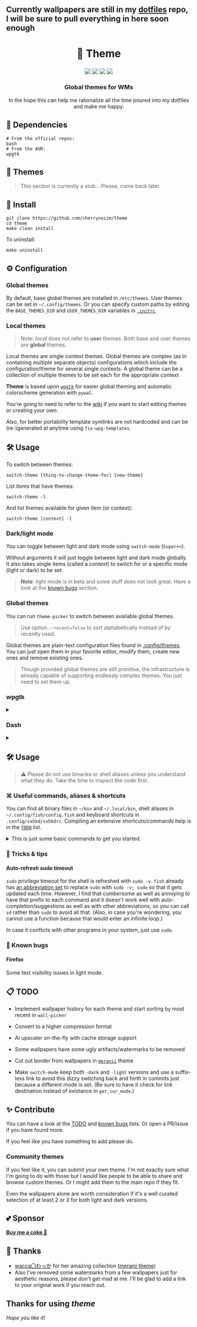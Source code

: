 ## Currently wallpapers are still in my [dotfiles](https://github.com/cherrynoize/dotfiles) repo, I will be sure to pull everything in here soon enough

<div align="center">
    <h1>🌟 Theme</h1>
    <h3></h3>

![](https://img.shields.io/github/last-commit/cherrynoize/theme?logo=github&style=for-the-badge&color=FFB1C8&logoColor=D9E0EE&labelColor=292324)
![](https://img.shields.io/github/stars/cherrynoize/theme?style=for-the-badge&logo=andela&color=FFB686&logoColor=D9E0EE&labelColor=292324)
![](https://img.shields.io/github/repo-size/cherrynoize/theme?color=CAC992&label=SIZE&logo=googledrive&style=for-the-badge&logoColor=D9E0EE&labelColor=292324)
![](https://img.shields.io/badge/need-wpgtk-green?style=for-the-badge&color=CCE8E9&logoColor=D9E0EE&labelColor=292324)

### Global themes for WMs

In the hope this can help me rationalize all the time
poured into my dotfiles and make me happy.

</div>

## 🧱 Dependencies

```
# From the official repos:
bash
# From the AUR:
wpgtk
```

## 🎨 Themes

> This section is currently a stub... Please, come back later.

## 🔧 Install

```
git clone https://github.com/cherrynoize/theme
cd theme
make clean install
```

To uninstall:

```
make uninstall
```

## ⚙ Configuration

### Global themes

By default, base global themes are installed in `/etc/themes`.
User themes can be set in `~/.config/themes`. Or you can
specify custom paths by editing the `BASE_THEMES_DIR` and
`USER_THEMES_DIR` variables in [`.initrc`](.initrc).

### Local themes

> Note: *local* does not refer to **user** themes. Both base
> and user themes are **global** themes.

Local themes are single context themes. Global themes are
complex (as in containing multiple separate objects)
configurations which include the configuration/theme for
several single contexts. A global theme can be a collection of
multiple themes to be set each for the appropriate context

**Theme** is based upon
[`wpgtk`](https://github.com/deviantfero/wpgtk)
for easier global theming and automatic colorscheme generation
with `pywal`.

You're going to need to refer to the
[wiki](https://github.com/deviantfero/wpgtk/wiki)
if you want to start editing themes or creating your own.

Also, for better portability template symlinks are not hardcoded
and can be (re-)generated at anytime using `fix-wpg-templates`.

## 🛠 Usage

To switch between themes:

```
switch-theme [thing-to-change-theme-for] [new-theme]
```

List items that have themes:

```
switch-theme -l
```

And list themes available for given item (or context):

```
switch-theme [context] -l
```

### Dark/light mode

You can toggle between light and dark mode using `switch-mode`
(`Super+<`).

Without arguments it will just toggle between light and dark
mode globally. It also takes single items (called a *context*)
to switch for or a specific mode (light or dark) to be set.

> **Note**: light mode is in beta and some stuff does not look
great. Have a look at the [known bugs](#-known-bugs) section.

### Global themes

You can run `theme-picker` to switch between available global
themes.

> Use option `--recent=false` to sort alphabetically instead of
> by recently used.

Global themes are plain-text configuration files found in
[.config/themes](../.config/themes). You can just open them in
your favorite editor, modify them, create new ones and remove
existing ones.

> Though provided global themes are still primitive, the
> infrastructure is already capable of supporting endlessly
> complex themes. You just need to set them up.

### wpgtk

<details>
<summary></summary>

![preview](images/wpgtk_preview1.mp4)

![screenshot](images/wpgtk1.png)

</details>

### Dash

<details>
<summary></summary>

![preview](images/dash_ani1.gif)

![screenshot](images/dash1.png)

</details>

## 🛠 Usage

>⚠ Please do not use binaries or shell aliases unless you
>understand what they do. Take the time to inspect the code first.

### ⌘ Useful commands, aliases & shortcuts

You can find all binary files in `~/bin` and `~/.local/bin`,
shell aliases in `~/.config/fish/config.fish` and keyboard
shortcuts in `.config/sxhkd/sxhkdrc`. Compiling an extensive
shortcuts/commands help is in the [`TODO`](#-todo) list.

<details>
<summary>This is just some basic commands to get you
started.</summary>

#### Spawn a terminal window

    "$TERMINAL" # Super+shift

#### Application launcher

    rofi -show drun # Super+x

#### Run prompt

    rofi -show run # Super+r

#### Theme selector

    theme-picker # Super+space

#### Switch between selected theme's wallpapers

    wall-picker # Super+ctrl+space

#### Random wallpaper

    change-wallpaper # Super+Ctrl+w

#### Dark mode on/off

    switch-mode # Super+<

#### Toggle dock

    dock toggle # Super+z

#### Launch browser

    "$BROWSER" # Super+Alt+w

#### Text editor

    launch-nvim # use 'nvim' as an alias fish/bash

#### Fix common issues

    unfuck everything # Super+Shift+Esc

### ⌨ Keys

#### Neovim

    {Alt,Shift}+Tab            Move to next/previous tab
    Space;{Shift}+Tab          Move to next/previous buffer
    Alt+{h,j,k,l}              Move to adjacent window
    Ctrl+{h,j,k,l}             Move to adjacent window (wraparound)
    Ctrl+{Left,Up,Down,Right}  Resize window
    Space                      Help menu

#### Rofi

    {Tab,Shift}+Tab  Move to next/previous entry
    h,j,k,l          Vi-like keybindings for moving around
    Alt+{h,j,k,l}    Where there's also a searchbar

</details>

### 📔 Tricks & tips

#### Auto-refresh sudo timeout

`sudo` privilege timeout for the shell is refreshed with `sudo
-v`. `fish` already has [an abbreviation set](../.config/fish/fishrc)
to replace `sudo` with `sudo -v; sudo` so that it gets updated
each time. However, I find that cumbersome as well as annoying
to have that prefix to each command and it doesn't work well
with auto-completion/suggestions as well as with other
abbreviations, so you can call `sd` rather than `sudo`
to avoid all that. (Also, in case you're wondering, you cannot
use a function because that would enter an infinite loop.)

In case it conflicts with other programs in your system, just use
`sudo`.

### 🐛 Known bugs

#### Firefox

Some text visibility issues in light mode.

## 📋 TODO

- Implement wallpaper history for each theme and start sorting
by most recent in `wall-picker`
- Convert to a higher compression format
- AI upscaler on-the-fly with cache storage support
- Some wallpapers have some ugly artifacts/watermarks to be
removed
- Cut out border from wallpapers in
[`meranii`](../.wallpaper-themes/meranii) theme

- Make `switch-mode` keep both `-dark` and `-light` versions
and use a suffix-less link to avoid this dizzy switching back
and forth in commits just because a different mode is set.
(Be sure to have it check for link destination instead of
existance in `get_cur_mode`.)

## ✨ Contribute

You can have a look at the [TODO](#-todo) and
[known bugs](#-known-bugs) lists. Or open a PR/issue if you have
found more.

If you feel like you have something to add please do.

### Community themes

If you feel like it, you can submit your own theme. I'm not
exactly sure what I'm going to do with those but I would like
people to be able to share and browse custom themes.
Or I might add them to the main repo if they fit.

Even the wallpapers alone are worth consideration if it's a well
curated selection of at least 2 or 3 for both light and
dark versions.

## 💕 Sponsor

[**Buy me a coke 💙**](https://cherrynoize.github.io/#/contribute)

## 🙏 Thanks

- [wacca〇わっか](https://www.pixiv.net/en/users/46612726) for
her amazing collection
([meranii theme](../.wallpaper-themes/meranii))
- Also I've removed some watermarks from a few wallpapers just
for aesthetic reasons, please don't get mad at me. I'll be glad
to add a link to your original work if you reach out.

## Thanks for using *theme*

*Hope you like it!*
